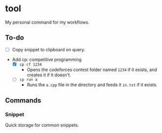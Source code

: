 # tool

My personal command for my workflows.

## To-do

- [ ] Copy snippet to clipboard on query.
- Add cp: competitive programming 
   - [x] `cp cf 1234`
      - Opens the codeforces contest folder named `1234` if it exists, and creates it if it doesn't.
   - [ ] `cp run a`
      - Runs the `a.cpp` file in the directory and feeds it `in.txt` if it exists.

## Commands

### Snippet

Quick storage for common snippets.
